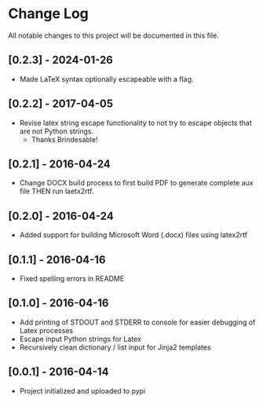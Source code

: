 # Change Log

All notable changes to this project will be documented in this file.

## [0.2.3] - 2024-01-26

* Made LaTeX syntax optionally escapeable with a flag.

## [0.2.2] - 2017-04-05

* Revise latex string escape functionality to not try to escape objects that are not Python strings.
  * Thanks Brindesable!

## [0.2.1] - 2016-04-24

* Change DOCX build process to first build PDF to generate complete aux file THEN run laetx2rtf.

## [0.2.0] - 2016-04-24

* Added support for building Microsoft Word (.docx) files using latex2rtf

## [0.1.1] - 2016-04-16

* Fixed spelling errors in README

## [0.1.0] - 2016-04-16

* Add printing of STDOUT and STDERR to console for easier debugging of Latex processes
* Escape input Python strings for Latex
* Recursively clean dictionary / list input for Jinja2 templates

## [0.0.1] - 2016-04-14

* Project initialized and uploaded to pypi
